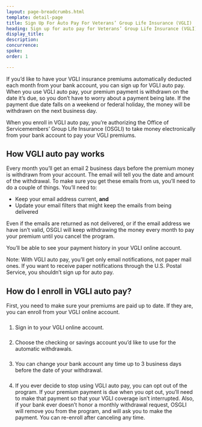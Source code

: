 ```yaml
---
layout: page-breadcrumbs.html
template: detail-page
title: Sign Up For Auto Pay For Veterans’ Group Life Insurance (VGLI)
heading: Sign up for auto pay for Veterans’ Group Life Insurance (VGLI)
display_title: 
description: 
concurrence: 
spoke: 
order: 1

---
```


<div class="va-introtext">

If you’d like to have your VGLI insurance premiums automatically deducted each month from your bank account, you can sign up for VGLI auto pay.   When you use VGLI auto pay, your premium payment is withdrawn on the date it’s due, so you don’t have to worry about a payment being late. If the payment due date falls on a weekend or federal holiday, the money will be withdrawn on the next business day. </br>

When you enroll in VGLI auto pay, you’re authorizing the Office of Servicemembers’ Group Life Insurance (OSGLI) to take money electronically from your bank account to pay your VGLI premiums.

</div>

## How VGLI auto pay works

Every month you’ll get an email 2 business days before the premium money is withdrawn from your account. The email will tell you the date and amount of the withdrawal. To make sure you get these emails from us, you’ll need to do a couple of things. You’ll need to:

- Keep your email address current, **and**
- Update your email filters that might keep the emails from being delivered

Even if the emails are returned as not delivered, or if the email address we have isn’t valid, OSGLI will keep withdrawing the money every month to pay your premium until you cancel the program. </br>

You’ll be able to see your payment history in your VGLI online account. </br>

Note: With VGLI auto pay, you’ll get only email notifications, not paper mail ones. If you want to receive paper notifications through the U.S. Postal Service, you shouldn’t sign up for auto pay.

## How do I enroll in VGLI auto pay?

First, you need to make sure your premiums are paid up to date. If they are, you can enroll from your VGLI online account.

<ol class="process">
<li class="process-step list-one">

##### 

Sign in to your VGLI online account.

</li>

<li class="process-step list-two">

##### 

Choose the checking or savings account you’d like to use for the automatic withdrawals.

</li>

<li class="process-step list-three">
  
##### 

You can change your bank account any time up to 3 business days before the date of your withdrawal. 

</li>

<li class="process-step list-four">
  
#####

If you ever decide to stop using VGLI auto pay, you can opt out of the program. If your premium payment is due when you opt out, you’ll need to make that payment so that your VGLI coverage isn’t interrupted.
Also, if your bank ever doesn’t honor a monthly withdrawal request, OSGLI will remove you from the program, and will ask you to make the payment. You can re-enroll after canceling any time.

</li>
</ol>
